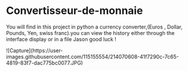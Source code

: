 # Convertisseur-de-monnaie
<p>You will find in this project in python a currency converter,(Euros , Dollar, Pounds, Yen, swiss franc).you can view the history either through the interface display or in a file Jason good luck ! </p>
![Capture](https://user-images.githubusercontent.com/115155554/214070608-41f7290c-7c65-4819-83f7-dac775bc0077.JPG)
